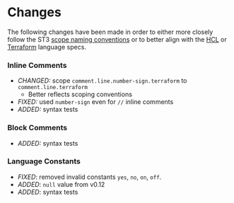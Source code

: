 # Changes

The following changes have been made in order to either more closely follow the ST3 [scope naming conventions][st3-scopes] or to better align with the [HCL][hcl] or [Terraform][terraform] language specs.

### Inline Comments

- *CHANGED:* scope `comment.line.number-sign.terraform` to `comment.line.terraform`
    - Better reflects scoping conventions
- *FIXED:* used `number-sign` even for `//` inline comments
- *ADDED:* syntax tests

### Block Comments

- *ADDED:* syntax tests

### Language Constants

- *FIXED*: removed invalid constants `yes`, `no`, `on`, `off`.
- *ADDED*: `null` value from v0.12
- *ADDED*: syntax tests


[terraform]: https://www.terraform.io/docs/configuration/index.html
[hcl]: https://github.com/hashicorp/hcl2/blob/master/hcl/hclsyntax/spec.md
[st3-scopes]: https://www.sublimetext.com/docs/3/scope_naming.html